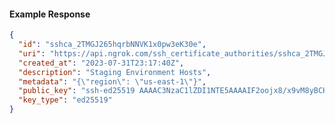 <!-- Code generated for API Clients. DO NOT EDIT. -->
#### Example Response
```json
{
  "id": "sshca_2TMGJ265hqrbNNVK1x0pw3eK30e",
  "uri": "https://api.ngrok.com/ssh_certificate_authorities/sshca_2TMGJ265hqrbNNVK1x0pw3eK30e",
  "created_at": "2023-07-31T23:17:40Z",
  "description": "Staging Environment Hosts",
  "metadata": "{\"region\": \"us-east-1\"}",
  "public_key": "ssh-ed25519 AAAAC3NzaC1lZDI1NTE5AAAAIF2oojx8/x9vM8yBCHJAmoI+srmgAZp9kqFrKNIpAPnH",
  "key_type": "ed25519"
}